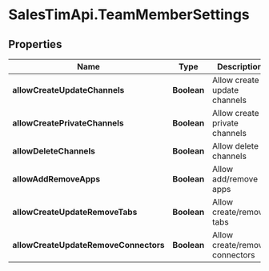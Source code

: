 # SalesTimApi.TeamMemberSettings

## Properties

Name | Type | Description | Notes
------------ | ------------- | ------------- | -------------
**allowCreateUpdateChannels** | **Boolean** | Allow create update channels | [optional] 
**allowCreatePrivateChannels** | **Boolean** | Allow create private channels | [optional] 
**allowDeleteChannels** | **Boolean** | Allow delete channels | [optional] 
**allowAddRemoveApps** | **Boolean** | Allow add/remove apps | [optional] 
**allowCreateUpdateRemoveTabs** | **Boolean** | Allow create/remove tabs | [optional] 
**allowCreateUpdateRemoveConnectors** | **Boolean** | Allow create/remove connectors | [optional] 


